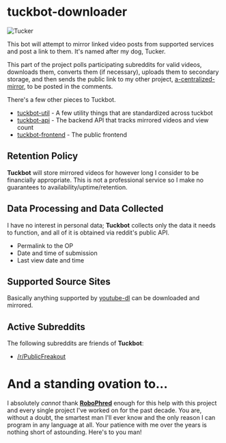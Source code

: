 # tuckbot-downloader

![Tucker](https://raw.githubusercontent.com/kyleratti/tuckbot-downloader/master/img/tucker.jpg)

This bot will attempt to mirror linked video posts from supported services and post a link to them. It's named after my dog, Tucker.

This part of the project polls participating subreddits for valid videos, downloads them, converts them (if necessary), uploads them to secondary storage, and then sends the public link to my other project, [a-centralized-mirror](https://github.com/kyleratti/a-centralized-mirror), to be posted in the comments.

There's a few other pieces to Tuckbot.

- [tuckbot-util](https://github.com/kyleratti/tuckbot-util/) - A few utility things that are standardized across tuckbot
- [tuckbot-api](https://github.com/kyleratti/tuckbot-api/) - The backend API that tracks mirrored videos and view count
- [tuckbot-frontend](https://github.com/kyleratti/tuckbot-web/) - The public frontend

## Retention Policy

**Tuckbot** will store mirrored videos for however long I consider to be financially appropriate. This is not a professional service so I make no guarantees to availability/uptime/retention.

## Data Processing and Data Collected

I have no interest in personal data; **Tuckbot** collects only the data it needs to function, and all of it is obtained via reddit's public API.

- Permalink to the OP
- Date and time of submission
- Last view date and time

## Supported Source Sites

Basically anything supported by [youtube-dl](https://youtube-dl.org/) can be downloaded and mirrored.

## Active Subreddits

The following subreddits are friends of **Tuckbot**:

- [/r/PublicFreakout](https://reddit.com/r/PublicFreakout)

# And a standing ovation to...

I absolutely _cannot_ thank **[RoboPhred](https://github.com/robophred)** enough for this help with this project and every single project I've worked on for the past decade. You are, without a doubt, the smartest man I'll ever know and the only reason I can program in any language at all. Your patience with me over the years is nothing short of astounding. Here's to you man!
